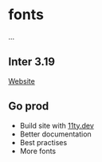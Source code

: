 # fonts

...

## Inter 3.19

[Website](https://rsms.me/inter/)

## Go prod

- Build site with [11ty.dev](https://11ty.dev)
- Better documentation
- Best practises
- More fonts
